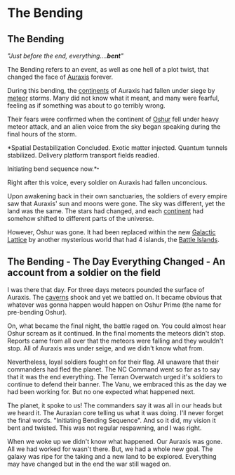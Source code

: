 # The Bending

## The Bending

_"Just before the end, everything....**bent**"_

The Bending refers to an event, as well as one hell of a plot twist, that
changed the face of [Auraxis](../locations/Auraxis.md) forever.

During this bending, the [continents](../locations/Continent.md) of Auraxis had
fallen under siege by [meteor](../items/Meteor.md) storms. Many did not know
what it meant, and many were fearful, feeling as if something was about to go
terribly wrong.

Their fears were confirmed when the continent of [Oshur](../locations/Oshur.md)
fell under heavy meteor attack, and an alien voice from the sky began speaking
during the final hours of the storm.

\*Spatial Destabilization Concluded. Exotic matter injected. Quantum tunnels
stabilized. Delivery platform transport fields readied.

Initiating bend sequence now.\*<font size=-2>\*</font>

Right after this voice, every soldier on Auraxis had fallen unconcious.

Upon awakening back in their own sanctuaries, the soldiers of every empire saw
that Auraxis' sun and moons were gone. The sky was different, yet the land was
the same. The stars had changed, and each [continent](../locations/Continent.md)
had somehow shifted to different parts of the universe.

However, Oshur was gone. It had been replaced within the new
[Galactic Lattice](Galactic_Lattice.md) by another mysterious
world that had 4 islands, the [Battle Islands](../locations/Battle_Islands.md).

## The Bending - The Day Everything Changed - An account from a soldier on the field

I was there that day. For three days meteors pounded the surface of Auraxis. The
[caverns](../locations/Caverns.md) shook and yet we battled on. It became
obvious that whatever was gonna happen would happen on Oshur Prime (the name for
pre-bending Oshur).

On, what became the final night, the battle raged on. You could almost hear
Oshur scream as it continued. In the final moments the meteors didn't stop.
Reports came from all over that the meteors were falling and they wouldn't stop.
All of Auraxis was under seige, and we didn't know what from.

Nevertheless, loyal soldiers fought on for their flag. All unaware that their
commanders had fled the planet. The NC Command went so far as to say that it was
the end everything. The Terran Overwatch urged it's soldiers to continue to
defend their banner. The Vanu, we embraced this as the day we had been working
for. But no one expected what happened next.

The planet, it spoke to us! The commanders say it was all in our heads but we
heard it. The Auraxian core telling us what it was doing. I'll never forget the
final words. "Initiating Bending Sequence". And so it did, my vision it bent and
twisted. This was not regular respawning, and I was right.

When we woke up we didn't know what happened. Our Auraxis was gone. All we had
worked for wasn't there. But, we had a whole new goal. The galaxy was ripe for
the taking and a new land to be explored. Everything may have changed but in the
end the war still waged on.
